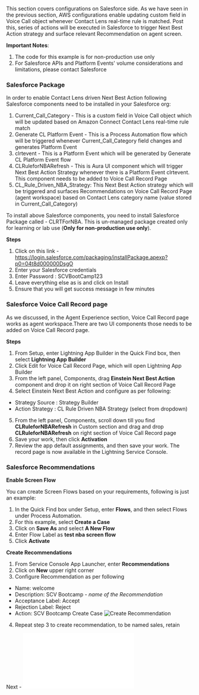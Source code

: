 This section covers configurations on Salesforce side. As we have seen in the previous section, AWS configurations enable updating custom field in Voice Call object whenever Contact Lens real-time rule is matched. Post this, series of actions will be executed in Salesforce to trigger Next Best Action strategy and surface relevant Recommendation on agent screen.

**Important Notes**:

1. The code for this example is for non-production use only
2. For Salesforce APIs and Platform Events' volume considerations and limitations, please contact Salesforce

### Salesforce Package

In order to enable Contact Lens driven Next Best Action following Salesforce components need to be installed in your Salesforce org:

1. Current_Call_Category - This is a custom field in Voice Call object which will be updated based on Amazon Connect Contact Lens real-time rule match
2. Generate CL Platform Event - This is a Process Automation flow which will be triggered whenever Current_Call_Category field changes and generates Platform Event
3. clrtevent - This is a Platform Event which will be generated by Generate CL Platform Event flow
4. CLRuleforNBARefresh - This is Aura UI component which will trigger Next Best Action Strategy whenever there is a Platform Event clrtevent. This component needs to be added to Voice Call Record Page
5. CL_Rule_Driven_NBA_Strategy: This Next Best Action strategy which will be triggered and surfaces Recommendations on Voice Call Record Page (agent workspace) based on Contact Lens category name (value stored in Current_Call_Category)

To install above Salesforce components, you need to install Salesforce Package called - CLRTForNBA. This is un-managed package created only for learning or lab use (**Only for non-production use only**).

**Steps**

1. Click on this link - https://login.salesforce.com/packaging/installPackage.apexp?p0=04t8d000000DsgO
2. Enter your Salesforce credentials
3. Enter Password : SCVBootCamp123
4. Leave everything else as is and click on Install
5. Ensure that you will get success message in few minutes

### Salesforce Voice Call Record page

As we discussed, in the Agent Experience section, Voice Call Record page works as agent workspace.There are two UI components those needs to be added on Voice Call Record page.

**Steps**

1. From Setup, enter Lightning App Builder in the Quick Find box, then select **Lightning App Builder**
2. Click Edit for Voice Call Record Page, which will open Lightning App Builder
3. From the left panel, Components, drag **Einstein Next Best Action** component and drop it on right section of Voice Call Record Page
4. Select Einstein Next Best Action and configure as per following:

- Strategy Source : Strategy Builder
- Action Strategy : CL Rule Driven NBA Strategy (select from dropdown)

5. From the left panel, Components, scroll down till you find **CLRuleforNBARefresh** in Custom section and drag and drop **CLRuleforNBARefresh** on right section of Voice Call Record page
6. Save your work, then click **Activation**
7. Review the app default assignments, and then save your work. The record page is now available in the Lightning Service Console.

### Salesforce Recommendations

**Enable Screen Flow**

You can create Screen Flows based on your requirements, following is just an example:

1. In the Quick Find box under Setup, enter **Flows**, and then select Flows under Process Automation.
2. For this example, select **Create a Case**
3. Click on **Save As** and select **A New Flow**
4. Enter Flow Label as **test nba screen flow**
5. Click **Activate**

**Create Recommendations**

1. From Service Console App Launcher, enter **Recommendations**
2. Click on **New** upper right corner
3. Configure Recommendation as per following

- Name: welcome
- Description: SCV Bootcamp - _name of the Recommendation_
- Acceptance Label: Accept
- Rejection Label: Reject
- Action: SCV Bootcamp Create Case
  ![Create Recommendation](/static/11/create_cl_nba_recommendation.png)

4. Repeat step 3 to create recommendation, to be named sales, retain

Next - ![Test use case](./deployment_test.md)

